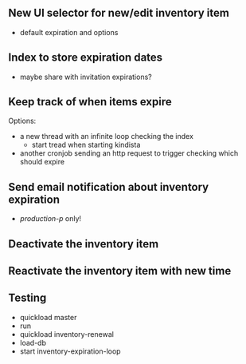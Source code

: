 ## New UI selector for new/edit inventory item
   -  default expiration and options

## Index to store expiration dates
   - maybe share with invitation expirations?

## Keep track of when items expire
   Options:
   - a new thread with an infinite loop checking the index
     - start tread when starting kindista
   - another cronjob sending an http request to trigger checking which should expire

## Send email notification about inventory expiration
   - *production-p* only!

## Deactivate the inventory item

## Reactivate the inventory item with new time

## Testing
   - quickload master
   - run
   - quickload inventory-renewal
   - load-db
   - start inventory-expiration-loop
